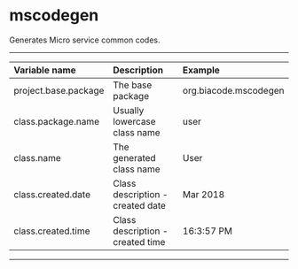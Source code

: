 # mscodegen
Generates Micro service common codes.

-----------------------------------------------------------------------------------
| Variable name        | Description                      | Example               |
|:---------------------|:---------------------------------|:----------------------|
| project.base.package | The base package                 | org.biacode.mscodegen |
| class.package.name   | Usually lowercase class name     | user                  |
| class.name           | The generated class name         | User                  |
| class.created.date   | Class description - created date | Mar 2018              |
| class.created.time   | Class description - created time | 16:3:57 PM            |
-----------------------------------------------------------------------------------